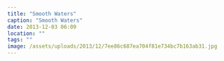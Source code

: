 ```yaml
---
title: "Smooth Waters"
caption: "Smooth Waters"
date: 2013-12-03 06:09
location: ""
tags: ""
image: /assets/uploads/2013/12/7ee86c687ea704f81e734bc7b163ab31.jpg
---
```

